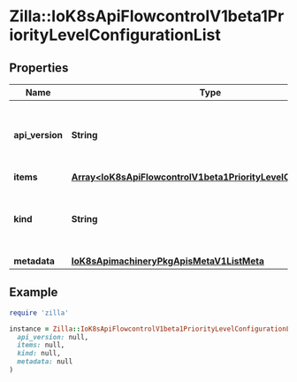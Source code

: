 # Zilla::IoK8sApiFlowcontrolV1beta1PriorityLevelConfigurationList

## Properties

| Name | Type | Description | Notes |
| ---- | ---- | ----------- | ----- |
| **api_version** | **String** | APIVersion defines the versioned schema of this representation of an object. Servers should convert recognized schemas to the latest internal value, and may reject unrecognized values. More info: https://git.k8s.io/community/contributors/devel/sig-architecture/api-conventions.md#resources | [optional] |
| **items** | [**Array&lt;IoK8sApiFlowcontrolV1beta1PriorityLevelConfiguration&gt;**](IoK8sApiFlowcontrolV1beta1PriorityLevelConfiguration.md) | &#x60;items&#x60; is a list of request-priorities. |  |
| **kind** | **String** | Kind is a string value representing the REST resource this object represents. Servers may infer this from the endpoint the client submits requests to. Cannot be updated. In CamelCase. More info: https://git.k8s.io/community/contributors/devel/sig-architecture/api-conventions.md#types-kinds | [optional] |
| **metadata** | [**IoK8sApimachineryPkgApisMetaV1ListMeta**](IoK8sApimachineryPkgApisMetaV1ListMeta.md) |  | [optional] |

## Example

```ruby
require 'zilla'

instance = Zilla::IoK8sApiFlowcontrolV1beta1PriorityLevelConfigurationList.new(
  api_version: null,
  items: null,
  kind: null,
  metadata: null
)
```


